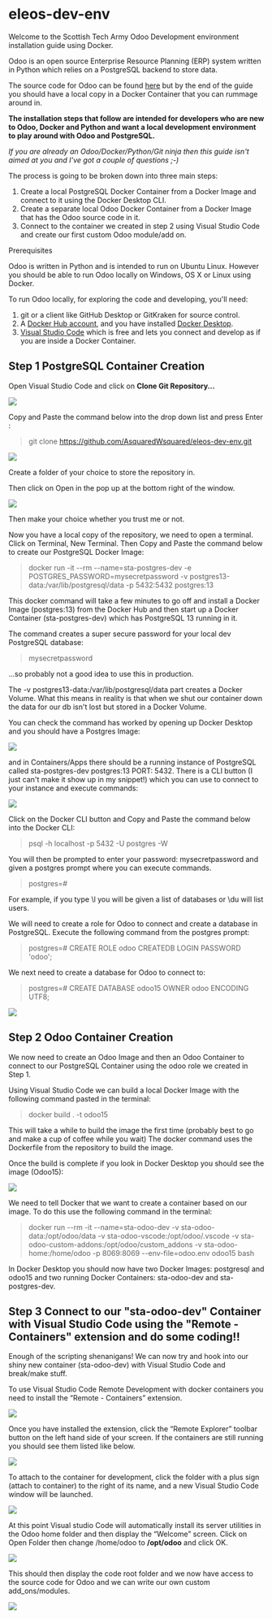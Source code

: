 # eleos-dev-env

Welcome to the Scottish Tech Army Odoo Development environment installation guide using Docker.

Odoo is an open source Enterprise Resource Planning (ERP) system written in Python which relies on a PostgreSQL backend to store data.

The source code for Odoo can be found [here](https://github.com/odoo/odoo) but by the end of the guide you should have a local copy in a Docker Container that you can rummage around in.


**The installation steps that follow are intended for developers who are new to Odoo, Docker and Python and want a local development environment to play around with Odoo and PostgreSQL.**


*If you are already an Odoo/Docker/Python/Git ninja then this guide isn't aimed at you and I've got a couple of questions ;-)*

The process is going to be broken down into three main steps:

1. Create a local PostgreSQL Docker Container from a Docker Image and connect to it using the Docker Desktop CLI.
2. Create a separate local Odoo Docker Container from a Docker Image that has the Odoo source code in it.
3. Connect to the container we created in step 2 using Visual Studio Code and create our first custom Odoo module/add on.

Prerequisites

Odoo is written in Python and is intended to run on Ubuntu Linux. However you should be able to run Odoo locally on Windows, OS X or Linux using Docker. 

To run Odoo locally, for exploring the code and developing, you'll need:

1. git or a client like GitHub Desktop or GitKraken for source control.
2. A [Docker Hub account](https://hub.docker.com/signup), and you have installed [Docker Desktop](https://www.docker.com/products/docker-desktop).
3. [Visual Studio Code](https://code.visualstudio.com/download) which is free and lets you connect and develop as if you are inside a Docker Container.

## Step 1 PostgreSQL Container Creation

Open Visual Studio Code and click on **Clone Git Repository...**

<img src="https://github.com/AsquaredWsquared/eleos-dev-env/blob/main/images/Step1.JPG">

Copy and Paste the command below into the drop down list and press Enter :

> git clone https://github.com/AsquaredWsquared/eleos-dev-env.git

<img src="https://github.com/AsquaredWsquared/eleos-dev-env/blob/main/images/Step2.JPG">

Create a folder of your choice to store the repository in.

Then click on Open in the pop up at the bottom right of the window.

<img src="https://github.com/AsquaredWsquared/eleos-dev-env/blob/main/images/Step3.JPG">

Then make your choice whether you trust me or not.

Now you have a local copy of the repository, we need to open a terminal. Click on Terminal, New Terminal. Then Copy and Paste the command below to create our PostgreSQL Docker Image:

> docker run -it --rm --name=sta-postgres-dev -e POSTGRES_PASSWORD=mysecretpassword -v postgres13-data:/var/lib/postgresql/data -p 5432:5432 postgres:13

This docker command will take a few minutes to go off and install a Docker Image (postgres:13) from the Docker Hub and then start up a Docker Container (sta-postgres-dev) which has PostgreSQL 13 running in it.

The command creates a super secure password for your local dev PostgreSQL database:

> mysecretpassword 

...so probably not a good idea to use this in production.

The -v postgres13-data:/var/lib/postgresql/data part creates a Docker Volume. What this means in reality is that when we shut our container down the data for our db isn't lost but stored in a Docker Volume.

You can check the command has worked by opening up Docker Desktop and you should have a Postgres Image:

<img src="https://github.com/AsquaredWsquared/eleos-dev-env/blob/main/images/Docker1.JPG">

and in Containers/Apps there should be a running instance of PostgreSQL called sta-postgres-dev postgres:13 PORT: 5432. There is a CLI button (I just can't make it show up in my snippet!) which you can use to connect to your instance and execute commands:

<img src="https://github.com/AsquaredWsquared/eleos-dev-env/blob/main/images/Docker2.JPG">

Click on the Docker CLI button and Copy and Paste the command below into the Docker CLI:

> psql -h localhost -p 5432 -U postgres -W

You will then be prompted to enter your password: mysecretpassword and given a postgres prompt where you can execute commands.

> postgres=#

For example, if you type \l you will be given a list of databases or \du will list users.

We will need to create a role for Odoo to connect and create a database in PostgreSQL. Execute the following command from the postgres prompt:

> postgres=# CREATE ROLE odoo CREATEDB LOGIN PASSWORD 'odoo';

We next need to create a database for Odoo to connect to:

> postgres=# CREATE DATABASE odoo15 OWNER odoo ENCODING UTF8;

<img src="https://github.com/AsquaredWsquared/eleos-dev-env/blob/main/images/Docker4.JPG">

## Step 2 Odoo Container Creation

We now need to create an Odoo Image and then an Odoo Container to connect to our PostgreSQL Container using the odoo role we created in Step 1.

Using Visual Studio Code we can build a local Docker Image with the following command pasted in the terminal:

> docker build . -t odoo15

This will take a while to build the image the first time (probably best to go and make a cup of coffee while you wait) The docker command uses the Dockerfile from the repository to build the image. 

Once the build is complete if you look in Docker Desktop you should see the image (Odoo15):

<img src="https://github.com/AsquaredWsquared/eleos-dev-env/blob/main/images/Docker3.JPG">


We need to tell Docker that we want to create a container based on our image. To do this use the following command in the terminal:

> docker run --rm -it --name=sta-odoo-dev -v sta-odoo-data:/opt/odoo/data -v sta-odoo-vscode:/opt/odoo/.vscode -v sta-odoo-custom-addons:/opt/odoo/custom_addons -v sta-odoo-home:/home/odoo -p 8069:8069 --env-file=odoo.env odoo15 bash

In Docker Desktop you should now have two Docker Images: postgresql and odoo15 and two running Docker Containers: sta-odoo-dev and sta-postgres-dev.

## Step 3 Connect to our "sta-odoo-dev" Container with Visual Studio Code using the "Remote - Containers" extension and do some coding!!

Enough of the scripting shenanigans! We can now try and hook into our shiny new container (sta-odoo-dev) with Visual Studio Code and break/make stuff.

To use Visual Studio Code Remote Development with docker containers you need to install the “Remote - Containers” extension.

<img src="https://github.com/AsquaredWsquared/eleos-dev-env/blob/main/images/Capture1.JPG">

Once you have installed the extension, click the “Remote Explorer” toolbar button on the left hand side of your screen. If the containers are still running you should see them listed like below.

<img src="https://github.com/AsquaredWsquared/eleos-dev-env/blob/main/images/Capture2.JPG">

To attach to the container for development, click the folder with a plus sign (attach to container) to the right of its name, and a new Visual Studio Code window will be launched. 

<img src="https://github.com/AsquaredWsquared/eleos-dev-env/blob/main/images/Capture3.JPG">

At this point Visual studio Code will automatically install its server utilities in the Odoo home folder and then display the “Welcome” screen. 
Click on Open Folder then change /home/odoo to **/opt/odoo** and click OK. 

<img src="https://github.com/AsquaredWsquared/eleos-dev-env/blob/main/images/Capture4.JPG">

This should then display the code root folder and we now have access to the source code for Odoo and we can write our own custom add_ons/modules.

<img src="https://github.com/AsquaredWsquared/eleos-dev-env/blob/main/images/Capture5.JPG">




